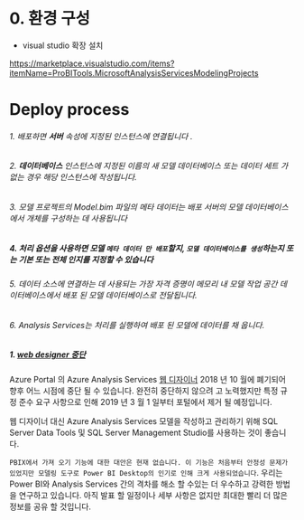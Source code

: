 

# 0. 환경 구성



- visual studio 확장 설치

https://marketplace.visualstudio.com/items?itemName=ProBITools.MicrosoftAnalysisServicesModelingProjects





# Deploy process



###### 1. 배포하면 **서버** 속성에 지정된 인스턴스에 연결됩니다 . 

###### 2. **데이터베이스** 인스턴스에 지정된 이름의 새 모델 데이터베이스 또는 데이터 세트 가없는 경우 해당 인스턴스에 작성됩니다. 

###### 3. 모델 프로젝트의 Model.bim 파일의 메타 데이터는 배포 서버의 모델 데이터베이스에서 개체를 구성하는 데 사용됩니다

##### 4. **처리 옵션을** 사용하면 모델 `메타 데이터 만 배포`할지, `모델 데이터베이스를 생성`하는지 또는 **기본** 또는 **전체** 인지를 지정할 수 있습니다

###### 5. 데이터 소스에 연결하는 데 사용되는 가장 자격 증명이 메모리 내 모델 작업 공간 데이터베이스에서 배포 된 모델 데이터베이스로 전달됩니다. 

###### 6. Analysis Services는 처리를 실행하여 배포 된 모델에 데이터를 채 웁니다. 







##### 1. [web designer 중단](https://azure.microsoft.com/en-us/updates/azure-analysis-services-web-designer-to-be-discontinued/)

Azure Portal 의 Azure Analysis Services [웹 디자이너](https://analysisservices.azure.com/)  2018 년 10 월에 폐기되어 향후 어느 시점에 중단 될 수 있습니다. 완전히 중단하지 않으려 고 노력했지만 특정 규정 준수 요구 사항으로 인해 2019 년 3 월 1 일부터 포털에서 제거 될 예정입니다.

웹 디자이너 대신 Azure Analysis Services 모델을 작성하고 관리하기 위해 SQL Server Data Tools 및 SQL Server Management Studio를 사용하는 것이 좋습니다.

`PBIX에서 가져 오기 기능에 대한 대안은 현재 없습니다. 이 기능은 처음부터 안정성 문제가 있었지만 모델링 도구로 Power BI Desktop의 인기로 인해 크게 사용되었습니다`. 우리는 Power BI와 Analysis Services 간의 격차를 해소 할 수있는 더 우수하고 강력한 방법을 연구하고 있습니다. 아직 발표 할 일정이나 세부 사항은 없지만 최대한 빨리 더 많은 정보를 공유 할 것입니다.